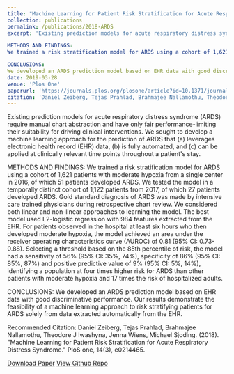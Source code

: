 ```yaml
---
title: "Machine Learning for Patient Risk Stratification for Acute Respiratory Distress Syndrome"
collection: publications
permalink: /publications/2018-ARDS
excerpt: 'Existing prediction models for acute respiratory distress syndrome (ARDS) require manual chart abstraction and have only fair performance-limiting their suitability for driving clinical interventions. We sought to develop a machine learning approach for the prediction of ARDS that (a) leverages electronic health record (EHR) data, (b) is fully automated, and (c) can be applied at clinically relevant time points throughout a patient's stay.

METHODS AND FINDINGS:
We trained a risk stratification model for ARDS using a cohort of 1,621 patients with moderate hypoxia from a single center in 2016, of which 51 patients developed ARDS. We tested the model in a temporally distinct cohort of 1,122 patients from 2017, of which 27 patients developed ARDS. Gold standard diagnosis of ARDS was made by intensive care trained physicians during retrospective chart review. We considered both linear and non-linear approaches to learning the model. The best model used L2-logistic regression with 984 features extracted from the EHR. For patients observed in the hospital at least six hours who then developed moderate hypoxia, the model achieved an area under the receiver operating characteristics curve (AUROC) of 0.81 (95% CI: 0.73-0.88). Selecting a threshold based on the 85th percentile of risk, the model had a sensitivity of 56% (95% CI: 35%, 74%), specificity of 86% (95% CI: 85%, 87%) and positive predictive value of 9% (95% CI: 5%, 14%), identifying a population at four times higher risk for ARDS than other patients with moderate hypoxia and 17 times the risk of hospitalized adults.

CONCLUSIONS:
We developed an ARDS prediction model based on EHR data with good discriminative performance. Our results demonstrate the feasibility of a machine learning approach to risk stratifying patients for ARDS solely from data extracted automatically from the EHR.'
date: 2019-03-28
venue: 'Plos One'
paperurl: 'https://journals.plos.org/plosone/article?id=10.1371/journal.pone.0214465'
citation: 'Daniel Zeiberg, Tejas Prahlad, Brahmajee Nallamothu, Theodore J Iwashyna, Jenna Wiens, Michael Sjoding. (2018). &quot;Machine Learning for Patient Risk Stratification for Acute Respiratory Distress Syndrome.&quot; PloS one, 14(3), e0214465.'
---
```

Existing prediction models for acute respiratory distress syndrome (ARDS) require manual chart abstraction and have only fair performance-limiting their suitability for driving clinical interventions. We sought to develop a machine learning approach for the prediction of ARDS that (a) leverages electronic health record (EHR) data, (b) is fully automated, and (c) can be applied at clinically relevant time points throughout a patient's stay.

METHODS AND FINDINGS:
We trained a risk stratification model for ARDS using a cohort of 1,621 patients with moderate hypoxia from a single center in 2016, of which 51 patients developed ARDS. We tested the model in a temporally distinct cohort of 1,122 patients from 2017, of which 27 patients developed ARDS. Gold standard diagnosis of ARDS was made by intensive care trained physicians during retrospective chart review. We considered both linear and non-linear approaches to learning the model. The best model used L2-logistic regression with 984 features extracted from the EHR. For patients observed in the hospital at least six hours who then developed moderate hypoxia, the model achieved an area under the receiver operating characteristics curve (AUROC) of 0.81 (95% CI: 0.73-0.88). Selecting a threshold based on the 85th percentile of risk, the model had a sensitivity of 56% (95% CI: 35%, 74%), specificity of 86% (95% CI: 85%, 87%) and positive predictive value of 9% (95% CI: 5%, 14%), identifying a population at four times higher risk for ARDS than other patients with moderate hypoxia and 17 times the risk of hospitalized adults.

CONCLUSIONS:
We developed an ARDS prediction model based on EHR data with good discriminative performance. Our results demonstrate the feasibility of a machine learning approach to risk stratifying patients for ARDS solely from data extracted automatically from the EHR.

Recommended Citation: Daniel Zeiberg, Tejas Prahlad, Brahmajee Nallamothu, Theodore J Iwashyna, Jenna Wiens, Michael Sjoding. (2018). "Machine Learning for Patient Risk Stratification for Acute Respiratory Distress Syndrome." PloS one, 14(3), e0214465.

[Download Paper](https://journals.plos.org/plosone/article?id=10.1371/journal.pone.0214465)
[View Github Repo](https://gitlab.eecs.umich.edu/dzeiberg/ardspublic)
